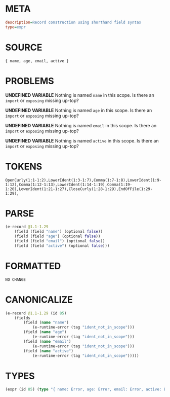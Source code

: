# META
~~~ini
description=Record construction using shorthand field syntax
type=expr
~~~
# SOURCE
~~~roc
{ name, age, email, active }
~~~
# PROBLEMS
**UNDEFINED VARIABLE**
Nothing is named `name` in this scope.
Is there an `import` or `exposing` missing up-top?

**UNDEFINED VARIABLE**
Nothing is named `age` in this scope.
Is there an `import` or `exposing` missing up-top?

**UNDEFINED VARIABLE**
Nothing is named `email` in this scope.
Is there an `import` or `exposing` missing up-top?

**UNDEFINED VARIABLE**
Nothing is named `active` in this scope.
Is there an `import` or `exposing` missing up-top?

# TOKENS
~~~zig
OpenCurly(1:1-1:2),LowerIdent(1:3-1:7),Comma(1:7-1:8),LowerIdent(1:9-1:12),Comma(1:12-1:13),LowerIdent(1:14-1:19),Comma(1:19-1:20),LowerIdent(1:21-1:27),CloseCurly(1:28-1:29),EndOfFile(1:29-1:29),
~~~
# PARSE
~~~clojure
(e-record @1.1-1.29
	(field (field "name") (optional false))
	(field (field "age") (optional false))
	(field (field "email") (optional false))
	(field (field "active") (optional false)))
~~~
# FORMATTED
~~~roc
NO CHANGE
~~~
# CANONICALIZE
~~~clojure
(e-record @1.1-1.29 (id 85)
	(fields
		(field (name "name")
			(e-runtime-error (tag "ident_not_in_scope")))
		(field (name "age")
			(e-runtime-error (tag "ident_not_in_scope")))
		(field (name "email")
			(e-runtime-error (tag "ident_not_in_scope")))
		(field (name "active")
			(e-runtime-error (tag "ident_not_in_scope")))))
~~~
# TYPES
~~~clojure
(expr (id 85) (type "{ name: Error, age: Error, email: Error, active: Error }"))
~~~
